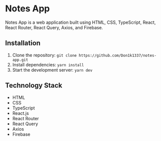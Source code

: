 # Notes App

Notes App is a web application built using HTML, CSS, TypeScript, React, React Router, React Query, Axios, and Firebase.

## Installation

1. Clone the repository: `git clone https://github.com/Don1k1337/notes-app.git`
2. Install dependencies: `yarn install`
3. Start the development server: `yarn dev`

## Technology Stack

- HTML
- CSS
- TypeScript
- React.js
- React Router
- React Query
- Axios
- Firebase
